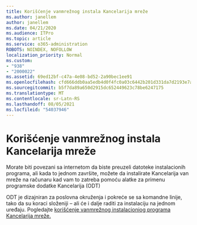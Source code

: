 ```yaml
---
title: Korišćenje vanmrežnog instala Kancelarija mreže
ms.author: janellem
author: janellem
ms.date: 04/21/2020
ms.audience: ITPro
ms.topic: article
ms.service: o365-administration
ROBOTS: NOINDEX, NOFOLLOW
localization_priority: Normal
ms.custom:
- "938"
- "2000022"
ms.assetid: 69ed12bf-c47a-4e08-bd52-2a90bec1ee91
ms.openlocfilehash: cfd666ddb0aa5edb4d0f4fc0a03c6442b201d331da7d2193e7ad8615790c36a6
ms.sourcegitcommit: b5f7da89a650d2915dc652449623c78be6247175
ms.translationtype: MT
ms.contentlocale: sr-Latn-RS
ms.lasthandoff: 08/05/2021
ms.locfileid: "54037946"
---
```

# <a name="use-the-office-offline-installer"></a>Korišćenje vanmrežnog instala Kancelarija mreže

Morate biti povezani sa internetom da biste preuzeli datoteke instalacionih programa, ali kada to jednom završite, možete da instalirate Kancelarija van mreže na računaru kad vam to zatreba pomoću alatke za primenu programske dodatke Kancelarija (ODT)

ODT je dizajniran za poslovna okruženja i pokreće se sa komandne linije, tako da su koraci složeniji – ali će i dalje raditi za instalaciju na jednom uređaju. Pogledajte [korišćenje vanmrežnog instalacioniog programa Kancelarija mreže.](https://support.office.com/article/f0a85fe7-118f-41cb-a791-d59cef96ad1c?wt.mc_id=Alchemy_ClientDIA)
  